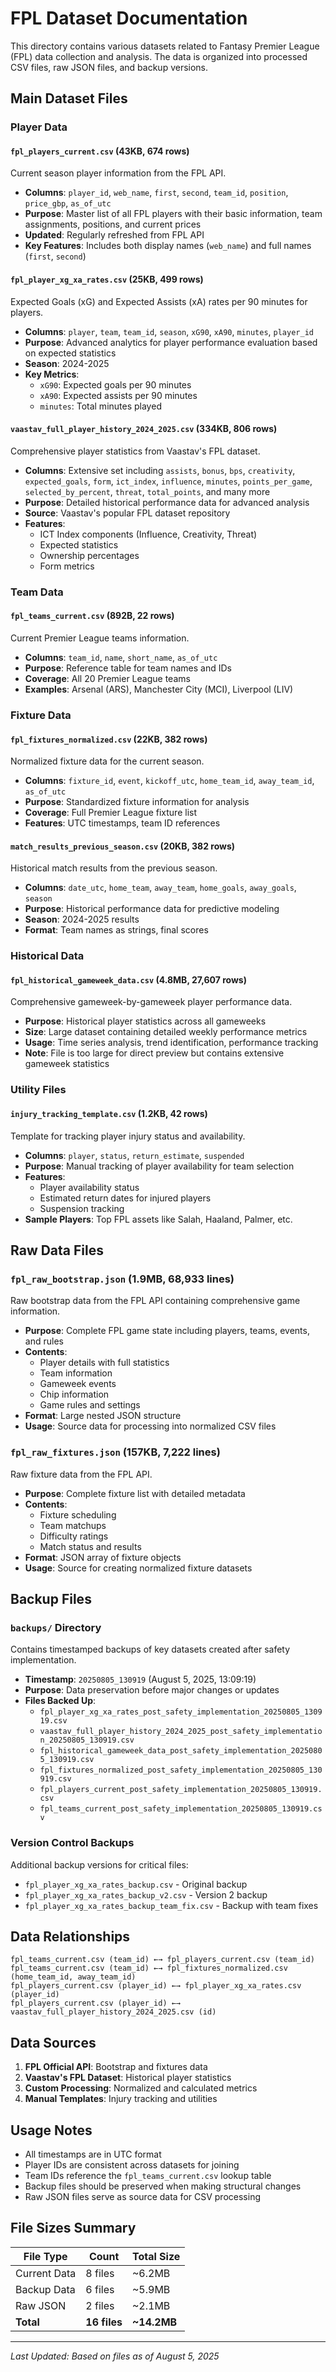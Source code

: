 # FPL Dataset Documentation

This directory contains various datasets related to Fantasy Premier League (FPL) data collection and analysis. The data is organized into processed CSV files, raw JSON files, and backup versions.

## Main Dataset Files

### Player Data

#### `fpl_players_current.csv` (43KB, 674 rows)
Current season player information from the FPL API.
- **Columns**: `player_id`, `web_name`, `first`, `second`, `team_id`, `position`, `price_gbp`, `as_of_utc`
- **Purpose**: Master list of all FPL players with their basic information, team assignments, positions, and current prices
- **Updated**: Regularly refreshed from FPL API
- **Key Features**: Includes both display names (`web_name`) and full names (`first`, `second`)

#### `fpl_player_xg_xa_rates.csv` (25KB, 499 rows)
Expected Goals (xG) and Expected Assists (xA) rates per 90 minutes for players.
- **Columns**: `player`, `team`, `team_id`, `season`, `xG90`, `xA90`, `minutes`, `player_id`
- **Purpose**: Advanced analytics for player performance evaluation based on expected statistics
- **Season**: 2024-2025
- **Key Metrics**: 
  - `xG90`: Expected goals per 90 minutes
  - `xA90`: Expected assists per 90 minutes
  - `minutes`: Total minutes played

#### `vaastav_full_player_history_2024_2025.csv` (334KB, 806 rows)
Comprehensive player statistics from Vaastav's FPL dataset.
- **Columns**: Extensive set including `assists`, `bonus`, `bps`, `creativity`, `expected_goals`, `form`, `ict_index`, `influence`, `minutes`, `points_per_game`, `selected_by_percent`, `threat`, `total_points`, and many more
- **Purpose**: Detailed historical performance data for advanced analysis
- **Source**: Vaastav's popular FPL dataset repository
- **Features**: 
  - ICT Index components (Influence, Creativity, Threat)
  - Expected statistics
  - Ownership percentages
  - Form metrics

### Team Data

#### `fpl_teams_current.csv` (892B, 22 rows)
Current Premier League teams information.
- **Columns**: `team_id`, `name`, `short_name`, `as_of_utc`
- **Purpose**: Reference table for team names and IDs
- **Coverage**: All 20 Premier League teams
- **Examples**: Arsenal (ARS), Manchester City (MCI), Liverpool (LIV)

### Fixture Data

#### `fpl_fixtures_normalized.csv` (22KB, 382 rows)
Normalized fixture data for the current season.
- **Columns**: `fixture_id`, `event`, `kickoff_utc`, `home_team_id`, `away_team_id`, `as_of_utc`
- **Purpose**: Standardized fixture information for analysis
- **Coverage**: Full Premier League fixture list
- **Features**: UTC timestamps, team ID references

#### `match_results_previous_season.csv` (20KB, 382 rows)
Historical match results from the previous season.
- **Columns**: `date_utc`, `home_team`, `away_team`, `home_goals`, `away_goals`, `season`
- **Purpose**: Historical performance data for predictive modeling
- **Season**: 2024-2025 results
- **Format**: Team names as strings, final scores

### Historical Data

#### `fpl_historical_gameweek_data.csv` (4.8MB, 27,607 rows)
Comprehensive gameweek-by-gameweek player performance data.
- **Purpose**: Historical player statistics across all gameweeks
- **Size**: Large dataset containing detailed weekly performance metrics
- **Usage**: Time series analysis, trend identification, performance tracking
- **Note**: File is too large for direct preview but contains extensive gameweek statistics

### Utility Files

#### `injury_tracking_template.csv` (1.2KB, 42 rows)
Template for tracking player injury status and availability.
- **Columns**: `player`, `status`, `return_estimate`, `suspended`
- **Purpose**: Manual tracking of player availability for team selection
- **Features**: 
  - Player availability status
  - Estimated return dates for injured players
  - Suspension tracking
- **Sample Players**: Top FPL assets like Salah, Haaland, Palmer, etc.

## Raw Data Files

### `fpl_raw_bootstrap.json` (1.9MB, 68,933 lines)
Raw bootstrap data from the FPL API containing comprehensive game information.
- **Purpose**: Complete FPL game state including players, teams, events, and rules
- **Contents**: 
  - Player details with full statistics
  - Team information
  - Gameweek events
  - Chip information
  - Game rules and settings
- **Format**: Large nested JSON structure
- **Usage**: Source data for processing into normalized CSV files

### `fpl_raw_fixtures.json` (157KB, 7,222 lines)
Raw fixture data from the FPL API.
- **Purpose**: Complete fixture list with detailed metadata
- **Contents**:
  - Fixture scheduling
  - Team matchups
  - Difficulty ratings
  - Match status and results
- **Format**: JSON array of fixture objects
- **Usage**: Source for creating normalized fixture datasets

## Backup Files

### `backups/` Directory
Contains timestamped backups of key datasets created after safety implementation.
- **Timestamp**: `20250805_130919` (August 5, 2025, 13:09:19)
- **Purpose**: Data preservation before major changes or updates
- **Files Backed Up**:
  - `fpl_player_xg_xa_rates_post_safety_implementation_20250805_130919.csv`
  - `vaastav_full_player_history_2024_2025_post_safety_implementation_20250805_130919.csv`
  - `fpl_historical_gameweek_data_post_safety_implementation_20250805_130919.csv`
  - `fpl_fixtures_normalized_post_safety_implementation_20250805_130919.csv`
  - `fpl_players_current_post_safety_implementation_20250805_130919.csv`
  - `fpl_teams_current_post_safety_implementation_20250805_130919.csv`

### Version Control Backups
Additional backup versions for critical files:
- `fpl_player_xg_xa_rates_backup.csv` - Original backup
- `fpl_player_xg_xa_rates_backup_v2.csv` - Version 2 backup
- `fpl_player_xg_xa_rates_backup_team_fix.csv` - Backup with team fixes

## Data Relationships

```
fpl_teams_current.csv (team_id) ←→ fpl_players_current.csv (team_id)
fpl_teams_current.csv (team_id) ←→ fpl_fixtures_normalized.csv (home_team_id, away_team_id)
fpl_players_current.csv (player_id) ←→ fpl_player_xg_xa_rates.csv (player_id)
fpl_players_current.csv (player_id) ←→ vaastav_full_player_history_2024_2025.csv (id)
```

## Data Sources

1. **FPL Official API**: Bootstrap and fixtures data
2. **Vaastav's FPL Dataset**: Historical player statistics
3. **Custom Processing**: Normalized and calculated metrics
4. **Manual Templates**: Injury tracking and utilities

## Usage Notes

- All timestamps are in UTC format
- Player IDs are consistent across datasets for joining
- Team IDs reference the `fpl_teams_current.csv` lookup table
- Backup files should be preserved when making structural changes
- Raw JSON files serve as source data for CSV processing

## File Sizes Summary

| File Type | Count | Total Size |
|-----------|-------|------------|
| Current Data | 8 files | ~6.2MB |
| Backup Data | 6 files | ~5.9MB |
| Raw JSON | 2 files | ~2.1MB |
| **Total** | **16 files** | **~14.2MB** |

---

*Last Updated: Based on files as of August 5, 2025*